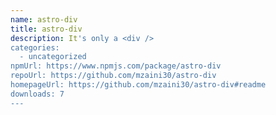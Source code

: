 ```yaml
---
name: astro-div
title: astro-div
description: It's only a <div />
categories:
  - uncategorized
npmUrl: https://www.npmjs.com/package/astro-div
repoUrl: https://github.com/mzaini30/astro-div
homepageUrl: https://github.com/mzaini30/astro-div#readme
downloads: 7
---
```

